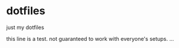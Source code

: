 # dotfiles
just my dotfiles

this line is a test.
not guaranteed to work with everyone's setups.
...
